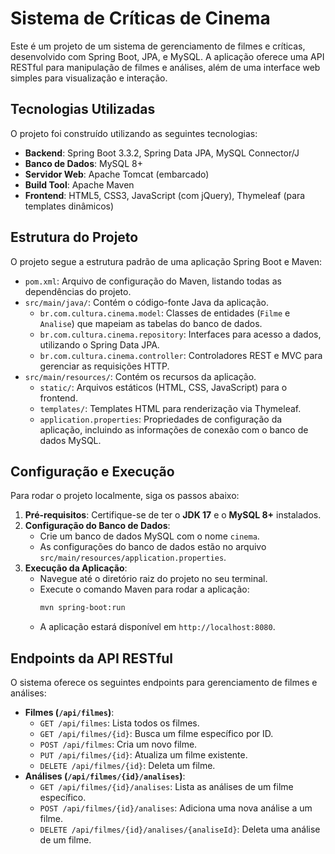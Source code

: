 # Sistema de Críticas de Cinema

Este é um projeto de um sistema de gerenciamento de filmes e críticas, desenvolvido com Spring Boot, JPA, e MySQL. A aplicação oferece uma API RESTful para manipulação de filmes e análises, além de uma interface web simples para visualização e interação.

## Tecnologias Utilizadas

O projeto foi construído utilizando as seguintes tecnologias:

* **Backend**: Spring Boot 3.3.2, Spring Data JPA, MySQL Connector/J
* **Banco de Dados**: MySQL 8+
* **Servidor Web**: Apache Tomcat (embarcado)
* **Build Tool**: Apache Maven
* **Frontend**: HTML5, CSS3, JavaScript (com jQuery), Thymeleaf (para templates dinâmicos)

## Estrutura do Projeto

O projeto segue a estrutura padrão de uma aplicação Spring Boot e Maven:

* `pom.xml`: Arquivo de configuração do Maven, listando todas as dependências do projeto.
* `src/main/java/`: Contém o código-fonte Java da aplicação.
    * `br.com.cultura.cinema.model`: Classes de entidades (`Filme` e `Analise`) que mapeiam as tabelas do banco de dados.
    * `br.com.cultura.cinema.repository`: Interfaces para acesso a dados, utilizando o Spring Data JPA.
    * `br.com.cultura.cinema.controller`: Controladores REST e MVC para gerenciar as requisições HTTP.
* `src/main/resources/`: Contém os recursos da aplicação.
    * `static/`: Arquivos estáticos (HTML, CSS, JavaScript) para o frontend.
    * `templates/`: Templates HTML para renderização via Thymeleaf.
    * `application.properties`: Propriedades de configuração da aplicação, incluindo as informações de conexão com o banco de dados MySQL.

## Configuração e Execução

Para rodar o projeto localmente, siga os passos abaixo:

1.  **Pré-requisitos**: Certifique-se de ter o **JDK 17** e o **MySQL 8+** instalados.
2.  **Configuração do Banco de Dados**:
    * Crie um banco de dados MySQL com o nome `cinema`.
    * As configurações do banco de dados estão no arquivo `src/main/resources/application.properties`.
3.  **Execução da Aplicação**:
    * Navegue até o diretório raiz do projeto no seu terminal.
    * Execute o comando Maven para rodar a aplicação:
        ```bash
        mvn spring-boot:run
        ```
    * A aplicação estará disponível em `http://localhost:8080`.

## Endpoints da API RESTful

O sistema oferece os seguintes endpoints para gerenciamento de filmes e análises:

* **Filmes (`/api/filmes`)**:
    * `GET /api/filmes`: Lista todos os filmes.
    * `GET /api/filmes/{id}`: Busca um filme específico por ID.
    * `POST /api/filmes`: Cria um novo filme.
    * `PUT /api/filmes/{id}`: Atualiza um filme existente.
    * `DELETE /api/filmes/{id}`: Deleta um filme.
* **Análises (`/api/filmes/{id}/analises`)**:
    * `GET /api/filmes/{id}/analises`: Lista as análises de um filme específico.
    * `POST /api/filmes/{id}/analises`: Adiciona uma nova análise a um filme.
    * `DELETE /api/filmes/{id}/analises/{analiseId}`: Deleta uma análise de um filme.